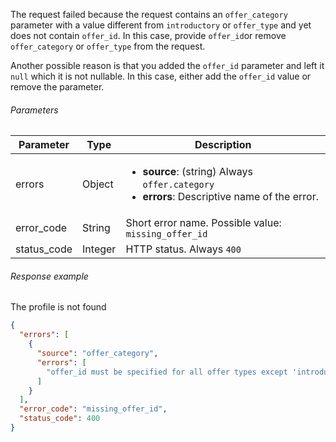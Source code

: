 <!--- MissingOfferID.md --->

The request failed because the request contains an `offer_category` parameter with a value different from `introductory` or `offer_type` and yet does not contain `offer_id`. In this case, provide `offer_id`or remove `offer_category` or `offer_type` from the request.

Another possible reason is that you added the `offer_id` parameter and left it `null` which it is not nullable. In this case, either add the `offer_id` value or remove the parameter.

###### Parameters

| Parameter   | Type    | Description                                                  |
| ----------- | ------- | ------------------------------------------------------------ |
| errors      | Object  | <ul><li> **source**: (string) Always `offer.category`</li><li> **errors**: Descriptive name of the error. </li></ul> |
| error_code  | String  | Short error name. Possible value: `missing_offer_id`         |
| status_code | Integer | HTTP status. Always `400`                                    |

###### Response example

The profile is not found

```json
{
  "errors": [
    {
      "source": "offer_category",
      "errors": [
        "offer_id must be specified for all offer types except 'introductory'."
      ]
    }
  ],
  "error_code": "missing_offer_id",
  "status_code": 400
}
```

 





